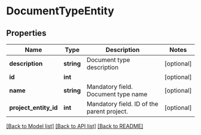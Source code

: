 # DocumentTypeEntity

## Properties
Name | Type | Description | Notes
------------ | ------------- | ------------- | -------------
**description** | **string** | Document type description | [optional] 
**id** | **int** |  | [optional] 
**name** | **string** | Mandatory field. Document type name | [optional] 
**project_entity_id** | **int** | Mandatory field. ID of the parent project. | [optional] 

[[Back to Model list]](../README.md#documentation-for-models) [[Back to API list]](../README.md#documentation-for-api-endpoints) [[Back to README]](../README.md)


